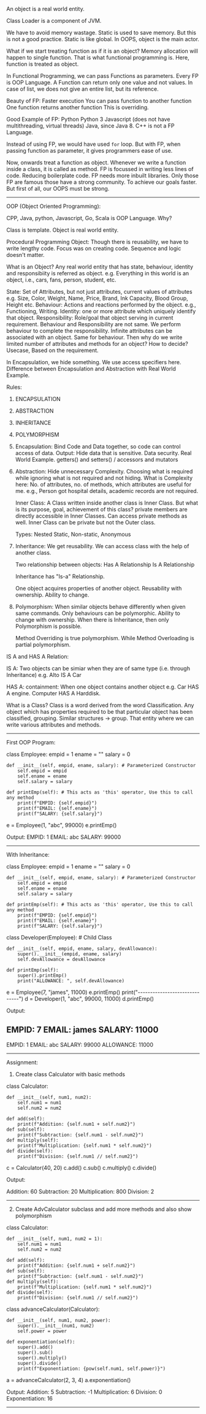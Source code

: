 An object is a real world entity.

Class Loader is a component of JVM.

We have to avoid memory wastage.
Static is used to save memory.
But this is not a good practice.
Static is like global.
In OOPS, object is the main actor.

What if we start treating function as if it is an object?
Memory allocation will happen to single function.
That is what functional programming is.
Here, function is treated as object.

In Functional Programming, we can pass Functions as parameters.
Every FP is OOP Language.
A Function can return only one value and not values.
In case of list, we does not give an entire list, but its reference.

Beauty of FP:
Faster execution
You can pass function to another function
One function returns another function
This is overriding.

Good Example of FP:
Python
Python 3
Javascript (does not have multithreading, virtual threads)
Java, since Java 8.
C++ is not a FP Language.

Instead of using FP, we would have used `for` loop.
But with FP, when passing function as parameter, it gives programmers ease of use.

Now, onwards treat a function as object.
Whenever we write a function inside a class, it is called as method.
FP is focussed in writing less lines of code.
Reducing boilerplate code.
FP needs more inbuilt libraries.
Only those FP are famous those have a strong community.
To achieve our goals faster.
But first of all, our OOPS must be strong.

------------------------------------------------------------------------------

OOP (Object Oriented Programming):

CPP, Java, python, Javascript, Go, Scala is OOP Language.
Why?

Class is template.
Object is real world entity.

Procedural Programming Object:
Though there is reusability, we have to write lengthy code.
Focus was on creating code. Sequence and logic doesn't matter.

What is an Object?
Any real world entity that has state, behaviour, identity and responsibiity is referred as object.
e.g. Everything in this world is an object, i.e., cars, fans, person, student, etc.

State: Set of Attributes, but not just attributes, current values of attributes
e.g. Size, Color, Weight, Name, Price, Brand, Ink Capacity, Blood Group, Height etc.
Behaviour: Actions and reactions performed by the object.
e.g., Functioning, Writing.
Identity: one or more attribute which uniquely identify that object.
Responsibility: Role/goal that object serving in current requirement.
Behaviour and Responsibility are not same.
We perform behaviour to complete the responsibility.
Infinite attributes can be associated with an object. Same for behaviour.
Then why do we write limited number of attributes and methods for an object? How to decide?
Usecase, Based on the requirement.

In Encapsulation, we hide something. We use access specifiers here.
Difference between Encapsulation and Abstraction with Real World Example.

Rules:
1. ENCAPSULATION
2. ABSTRACTION
3. INHERITANCE
4. POLYMORPHISM

1. Encapsulation:
   Bind Code and Data together, so code can control access of data.
   Output: Hide data that is sensitive. Data security.
   Real World Example.
   getters() and setters() / accessors and mutators
2. Abstraction:
   Hide unnecessary Complexity.
   Choosing what is required while ignoring what is not required and not hiding.
   What is Complexity here: No. of attributes, no. of methods, which attributes are useful for me.
   e.g., Person got hospital details, academic records are not required.

   Inner Class: A Class written inside another class is Inner Class.
   But what is its purpose, goal, achievement of this class?
   private members are directly accessible in Inner Classes.
   Can access private methods as well.
   Inner Class can be private but not the Outer class.

   Types:
   Nested Static, Non-static, Anonymous 
   
3. Inheritance:
   We get reusability. We can access class with the help of another class.
   
   Two relationship between objects:
   Has A Relationship
   Is A Relationship

   Inheritance has "Is-a" Relationship.

   One object acquires properties of another object.
   Reusability with ownership.
   Ability to change.

4. Polymorphism:
   When similar objects behave differently when given same commands.
   Only behaviours can be polymorphic.
   Ability to change with ownership.
   When there is Inheritance, then only Polymorphism is possible.

   Method Overriding is true polymorphism.
   While Method Overloading is partial polymorphism.

IS A and HAS A Relation:

IS A:
Two objects can be simiar when they are of same type (i.e. through Inheritance)
e.g. Alto IS A Car

HAS A:
containment: When one object contains another object
e.g. Car HAS A engine.
Computer HAS A Harddisk.
   
What is a Class?
Class is a word derived from the word Classification.
Any object which has properties required to be that particular object has been classified, grouping.
Similar structures -> group.
That entity where we can write various attributes and methods.

----------------------------------------------------------------------

First OOP Program:

class Employee:
    empid = 1
    ename = ""
    salary = 0
    
    def __init__(self, empid, ename, salary): # Parameterized Constructor
        self.empid = empid
        self.ename = ename
        self.salary = salary
    
    def printEmp(self): # This acts as 'this' operator, Use this to call any method
        print(f"EMPID: {self.empid}")
        print(f"EMAIL: {self.ename}")
        print(f"SALARY: {self.salary}")
        
e = Employee(1, "abc", 99000)
e.printEmp()

Output:
EMPID: 1
EMAIL: abc
SALARY: 99000

---------------------------------------------------------------------

With Inheritance:

class Employee:
    empid = 1
    ename = ""
    salary = 0
    
    def __init__(self, empid, ename, salary): # Parameterized Constructor
        self.empid = empid
        self.ename = ename
        self.salary = salary
    
    def printEmp(self): # This acts as 'this' operator, Use this to call any method
        print(f"EMPID: {self.empid}")
        print(f"EMAIL: {self.ename}")
        print(f"SALARY: {self.salary}")
        
class Developer(Employee): # Child Class
    
    def __init__(self, empid, ename, salary, devAllowance):
        super().__init__(empid, ename, salary)
        self.devAllowance = devAllowance
        
    def printEmp(self):
        super().printEmp()
        print("ALLOWANCE: ", self.devAllowance)

e = Employee(7, "james", 11000)
e.printEmp()
print("------------------------------")
d = Developer(1, "abc", 99000, 11000)
d.printEmp()       

Output:

EMPID: 7
EMAIL: james
SALARY: 11000
------------------------------
EMPID: 1
EMAIL: abc
SALARY: 99000
ALLOWANCE:  11000

----------------------------------------------------------------------

Assignment:

1. Create class Calculator with basic methods

class Calculator:
    
    def __init__(self, num1, num2):
        self.num1 = num1
        self.num2 = num2
        
    def add(self):
        print(f"Addition: {self.num1 + self.num2}")
    def sub(self):
        print(f"Subtraction: {self.num1 - self.num2}")
    def multiply(self):
        print(f"Multiplication: {self.num1 * self.num2}")
    def divide(self):
        print(f"Division: {self.num1 // self.num2}")

c = Calculator(40, 20)
c.add()
c.sub()
c.multiply()
c.divide()

Output:

Addition: 60
Subtraction: 20
Multiplication: 800
Division: 2

------------------------------------------------------------------

2. Create AdvCalculator subclass and add more methods and also show polymorphism

class Calculator:
    
    def __init__(self, num1, num2 = 1):
        self.num1 = num1
        self.num2 = num2
        
    def add(self):
        print(f"Addition: {self.num1 + self.num2}")
    def sub(self):
        print(f"Subtraction: {self.num1 - self.num2}")
    def multiply(self):
        print(f"Multiplication: {self.num1 * self.num2}")
    def divide(self):
        print(f"Division: {self.num1 // self.num2}")
        
class advanceCalculator(Calculator):
    
    def __init__(self, num1, num2, power):
        super().__init__(num1, num2)
        self.power = power
        
    def exponentiation(self):
        super().add()
        super().sub()
        super().multiply()
        super().divide()
        print(f"Exponentiation: {pow(self.num1, self.power)}")
        
a = advanceCalculator(2, 3, 4)
a.exponentiation()

Output:
Addition: 5
Subtraction: -1
Multiplication: 6
Division: 0
Exponentiation: 16

------------------------------------------------------------------------------






































   
   


